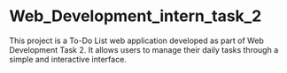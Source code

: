 # Web_Development_intern_task_2
This project is a To-Do List web application developed as part of Web Development Task 2. It allows users to manage their daily tasks through a simple and interactive interface.
